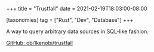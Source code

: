 +++
title = "Trustfall"
date = 2021-02-19T18:03:00-08:00

[taxonomies]
tag = ["Rust", "Dev", "Database"]
+++

A way to query arbitrary data sources in SQL-like fashion.

<!-- more -->

[GitHub: obi1kenobi/trustfall](https://github.com/obi1kenobi/trustfall)
